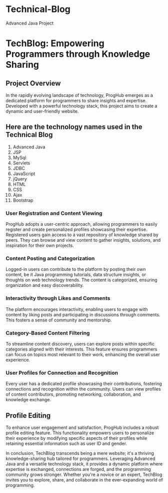 # Technical-Blog
Advanced Java Project
# TechBlog: Empowering Programmers through Knowledge Sharing

## Project Overview

In the rapidly evolving landscape of technology, ProgHub emerges as a dedicated platform for programmers to share insights and expertise. Developed with a powerful technology stack, this project aims to create a dynamic and user-friendly website.

## Here are the technology names used in the Technical Blog
1) Advanced Java
2) JSP
3) MySql
4) Servlets
5) JDBC
6) JavaScript
7) jQuery
8) HTML
9) CSS
10) Ajax
11) Bootstrap
    
### User Registration and Content Viewing

ProgHub adopts a user-centric approach, allowing programmers to easily register and create personalized profiles showcasing their expertise. Registered users gain access to a vast repository of knowledge shared by peers. They can browse and view content to gather insights, solutions, and inspiration for their own projects.

### Content Posting and Categorization

Logged-in users can contribute to the platform by posting their own content, be it Java programming tutorials, data structure insights, or thoughts on web technology trends. The content is categorized, ensuring organization and easy discoverability.

### Interactivity through Likes and Comments

The platform encourages interactivity, enabling users to engage with content by liking posts and participating in discussions through comments. This fosters a sense of community and mentorship.

### Category-Based Content Filtering

To streamline content discovery, users can explore posts within specific categories aligned with their interests. This feature ensures programmers can focus on topics most relevant to their work, enhancing the overall user experience.

### User Profiles for Connection and Recognition

Every user has a dedicated profile showcasing their contributions, fostering connections and recognition within the community. Users can view profiles of content contributors, promoting networking, collaboration, and knowledge exchange.

## Profile Editing

To enhance user engagement and satisfaction, ProgHub includes a robust profile editing feature. This functionality empowers users to personalize their experience by modifying specific aspects of their profiles while retaining essential information such as user ID and gender.

In conclusion, TechBlog transcends being a mere website; it's a thriving knowledge-sharing hub tailored for programmers. Leveraging Advanced Java and a versatile technology stack, it provides a dynamic platform where expertise is exchanged, connections are forged, and the programming community grows stronger. Whether you're a novice or an expert, TechBlog invites you to explore, share, and collaborate in the ever-expanding world of programming.
